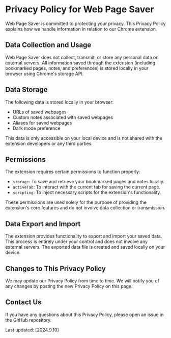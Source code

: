 # Privacy Policy for Web Page Saver

Web Page Saver is committed to protecting your privacy. This Privacy Policy explains how we handle information in relation to our Chrome extension.

## Data Collection and Usage

Web Page Saver does not collect, transmit, or store any personal data on external servers. All information saved through the extension (including bookmarked pages, notes, and preferences) is stored locally in your browser using Chrome's storage API.

## Data Storage

The following data is stored locally in your browser:

- URLs of saved webpages
- Custom notes associated with saved webpages
- Aliases for saved webpages
- Dark mode preference

This data is only accessible on your local device and is not shared with the extension developers or any third parties.

## Permissions

The extension requires certain permissions to function properly:

- `storage`: To save and retrieve your bookmarked pages and notes locally.
- `activeTab`: To interact with the current tab for saving the current page.
- `scripting`: To inject necessary scripts for the extension's functionality.

These permissions are used solely for the purpose of providing the extension's core features and do not involve data collection or transmission.

## Data Export and Import

The extension provides functionality to export and import your saved data. This process is entirely under your control and does not involve any external servers. The exported data file is created and saved locally on your device.

## Changes to This Privacy Policy

We may update our Privacy Policy from time to time. We will notify you of any changes by posting the new Privacy Policy on this page.

## Contact Us

If you have any questions about this Privacy Policy, please open an issue in the GitHub repository.

Last updated: [2024.9.10]